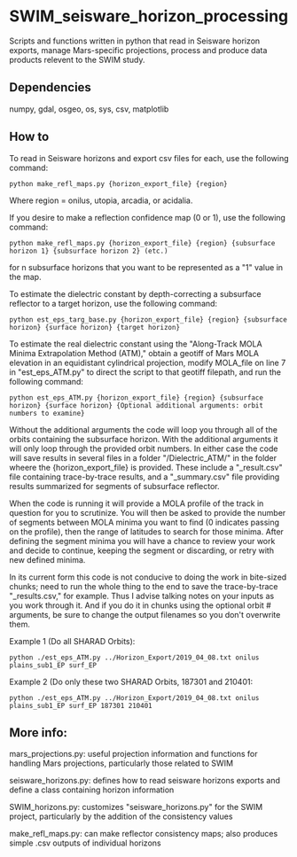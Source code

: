 # SWIM_seisware_horizon_processing

Scripts and functions written in python that read in Seisware horizon exports, manage Mars-specific projections, process and produce data products relevent to the SWIM study.

## Dependencies

numpy, gdal, osgeo, os, sys, csv, matplotlib

## How to

To read in Seisware horizons and export csv files for each, use the following command:
```
python make_refl_maps.py {horizon_export_file} {region}
```
Where region = onilus, utopia, arcadia, or acidalia.



If you desire to make a reflection confidence map (0 or 1), use the following command:
```
python make_refl_maps.py {horizon_export_file} {region} {subsurface horizon 1} {subsurface horizon 2} (etc.)
```
for n subsurface horizons that you want to be represented as a "1" value in the map.


To estimate the dielectric constant by depth-correcting a subsurface reflector to a target horizon, use the following command:
```
python est_eps_targ_base.py {horizon_export_file} {region} {subsurface horizon} {surface horizon} {target horizon}
```

To estimate the real dielectric constant using the "Along-Track MOLA Minima Extrapolation Method (ATM)," obtain a geotiff of Mars MOLA elevation in an equidistant cylindrical projection, modify MOLA_file on line 7 in "est_eps_ATM.py" to direct the script to that geotiff filepath, and run the following command:
```
python est_eps_ATM.py {horizon_export_file} {region} {subsurface horizon} {surface horizon} {Optional additional arguments: orbit numbers to examine}
```
Without the additional arguments the code will loop you through all of the orbits containing the subsurface horizon. With the additional arguments it will only loop through the provided orbit numbers. In either case the code will save results in several files in a folder "/Dielectric_ATM/" in the folder wheere the {horizon_export_file} is provided. These include a "_result.csv" file containing trace-by-trace results, and a "_summary.csv" file providing results summarized for segments of subsurface reflector.

When the code is running it will provide a MOLA profile of the track in question for you to scrutinize. You will then be asked to provide the number of segments between MOLA minima you want to find (0 indicates passing on the profile), then the range of latitudes to search for those minima. After defining the segment minima you will have a chance to review your work and decide to continue, keeping the segment or discarding, or retry with new defined minima.

In its current form this code is not conducive to doing the work in bite-sized chunks; need to run the whole thing to the end to save the trace-by-trace "_results.csv," for example. Thus I advise talking notes on your inputs as you work through it. And if you do it in chunks using the optional orbit # arguments, be sure to change the output filenames so you don't overwrite them.

Example 1 (Do all SHARAD Orbits):
```
python ./est_eps_ATM.py ../Horizon_Export/2019_04_08.txt onilus plains_sub1_EP surf_EP
```
Example 2 (Do only these two SHARAD Orbits, 187301 and 210401:
```
python ./est_eps_ATM.py ../Horizon_Export/2019_04_08.txt onilus plains_sub1_EP surf_EP 187301 210401
```
## More info:

mars_projections.py: useful projection information and functions for handling Mars projections, particularly those related to SWIM

seisware_horizons.py: defines how to read seisware horizons exports and define a class containing horizon information

SWIM_horizons.py: customizes "seisware_horizons.py" for the SWIM project, particularly by the addition of the consistency values

make_refl_maps.py: can make reflector consistency maps; also produces simple .csv outputs of individual horizons
